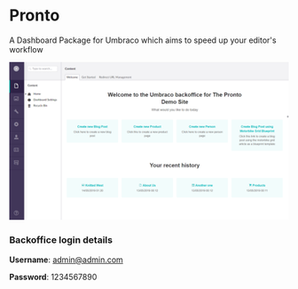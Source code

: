 # Pronto
A Dashboard Package for Umbraco which aims to speed up your editor's workflow

![preview](images/pronto-preview-1.png)

### Backoffice login details

**Username**: admin@admin.com

**Password**: 1234567890
